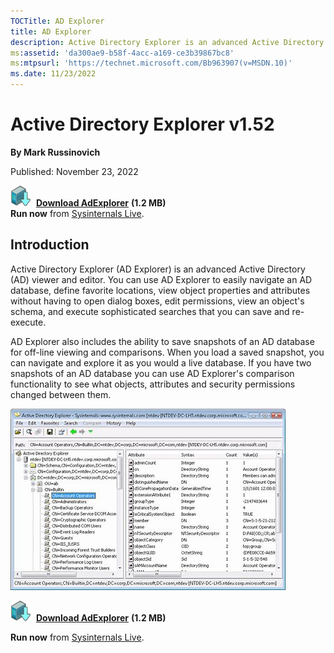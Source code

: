 ```yaml
--- 
TOCTitle: AD Explorer
title: AD Explorer
description: Active Directory Explorer is an advanced Active Directory (AD) viewer and editor.
ms:assetid: 'da300ae9-b58f-4acc-a169-ce3b39867bc8'
ms:mtpsurl: 'https://technet.microsoft.com/Bb963907(v=MSDN.10)'
ms.date: 11/23/2022
---
```


# Active Directory Explorer v1.52

**By Mark Russinovich**

Published: November 23, 2022

[![Download](media/shared/Download_sm.png)](https://download.sysinternals.com/files/AdExplorer.zip)  [**Download AdExplorer**](https://download.sysinternals.com/files/AdExplorer.zip) **(1.2 MB)**  
**Run now** from [Sysinternals Live](https://live.sysinternals.com/ADExplorer.exe).

## Introduction

Active Directory Explorer (AD Explorer) is an advanced Active Directory
(AD) viewer and editor. You can use AD Explorer to easily navigate an AD
database, define favorite locations, view object properties and
attributes without having to open dialog boxes, edit permissions, view
an object's schema, and execute sophisticated searches that you can save
and re-execute.

AD Explorer also includes the ability to save snapshots of an AD
database for off-line viewing and comparisons. When you load a saved
snapshot, you can navigate and explore it as you would a live database.
If you have two snapshots of an AD database you can use AD Explorer's
comparison functionality to see what objects, attributes and security
permissions changed between them.

![AD Explorer screenshot](media/adexplorer/adexplorer.jpg)

[![Download](media/shared/Download_sm.png)](https://download.sysinternals.com/files/AdExplorer.zip)  [**Download AdExplorer**](https://download.sysinternals.com/files/AdExplorer.zip) **(1.2 MB)**

**Run now** from [Sysinternals Live](https://live.sysinternals.com/ADExplorer.exe).
